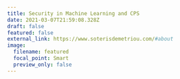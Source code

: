 ```yaml
---
title: Security in Machine Learning and CPS
date: 2021-03-07T21:59:08.328Z
draft: false
featured: false
external_link: https://www.soterisdemetriou.com/#about
image:
  filename: featured
  focal_point: Smart
  preview_only: false
---
```

